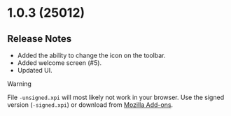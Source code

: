 # 1.0.3 (25012)

## Release Notes

- Added the ability to change the icon on the toolbar.
- Added welcome screen (#5).
- Updated UI.

> [!WARNING]
> File `-unsigned.xpi` will most likely not work in your browser. Use the signed version (`-signed.xpi`) or download from [Mozilla Add-ons](https://addons.mozilla.org/firefox/addon/redirecttube/).

